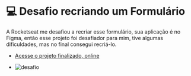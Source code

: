 # 💻 Desafio recriando um Formulário

A Rocketseat me desafiou a recriar esse formulário, sua aplicação é no Figma, então esse projeto foi desafiador para mim, tive algumas dificuldades, mas no final consegui recriá-lo.

- [Acesse o projeto finalizado, online](https://pablonicolino.github.io/Form-Mentoria/)

- ![desafio](https://github.com/PabloNicolino/Form-Mentoria/assets/103440908/11854f0c-28e7-4b53-ab39-024070c18ea3)
